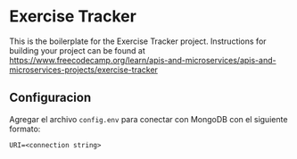 # Exercise Tracker

This is the boilerplate for the Exercise Tracker project. Instructions for building your project can be found at https://www.freecodecamp.org/learn/apis-and-microservices/apis-and-microservices-projects/exercise-tracker

## Configuracion    
 

Agregar el archivo `config.env` para conectar con MongoDB con el siguiente formato:

`URI=<connection string>`

